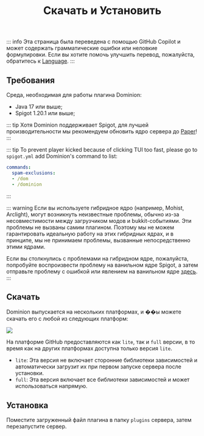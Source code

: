 ﻿---
title: Скачать и Установить
createTime: 2025/02/24 14:47:33
permalink: /ru/doc/owner/install/
---

::: info
Эта страница была переведена с помощью GitHub Copilot и может содержать грамматические ошибки или неловкие формулировки.
Если вы хотите помочь улучшить перевод, пожалуйста, обратитесь к [Language](/ru/doc/owner/config-ref/languages/).
:::

## Требования

Среда, необходимая для работы плагина Dominion:

- Java 17 или выше;
- Spigot 1.20.1 или выше;

::: tip
Хотя Dominion поддерживает Spigot, для лучшей производительности мы рекомендуем обновить ядро сервера
до [Paper](https://papermc.io/software/paper)!
:::

::: tip
To prevent player kicked because of clicking TUI too fast, please go to `spigot.yml` add Dominion's command to list:

```yaml
commands:
  spam-exclusions:
  - /dom
  - /dominion
```
:::

::: warning
Если вы используете гибридное ядро (например, Mohist, Arclight), могут возникнуть неизвестные проблемы, обычно из-за несовместимости
между загрузчиком модов и bukkit-событиями.
Эти проблемы не вызваны самим плагином.
Поэтому мы не можем гарантировать идеальную работу на этих гибридных ядрах, и в принципе, мы не принимаем проблемы,
вызванные непосредственно этими ядрами.

Если вы столкнулись с проблемами на гибридном ядре, пожалуйста, попробуйте воспроизвести проблему на ванильном ядре Spigot,
а затем отправьте проблему с ошибкой или явлением на ванильном
ядре [здесь](https://github.com/LunaDeerMC/Dominion/issues).
:::

## Скачать

Dominion выпускается на нескольких платформах, и ��ы можете скачать его с любой из следующих платформ:

![](https://img.shields.io/github/v/release/LunaDeerMC/Dominion?label=Latest-Version&color=0aa344)

<CardGrid>

<LinkCard icon="https://github.githubassets.com/assets/GitHub-Mark-ea2971cee799.png" title="GitHub" href="https://github.com/LunaDeerMC/Dominion/releases/latest" />

<LinkCard icon="https://hangar.papermc.io/_nuxt/hangar-logo.DNKyJEtq.svg" title="Hangar" href="https://hangar.papermc.io/zhangyuheng/Dominion" />

<LinkCard icon="https://avatars.githubusercontent.com/u/67560307?s=200&v=4" title="Modrinth" href="https://modrinth.com/plugin/zhangyuheng-dominion" />

<LinkCard icon="https://static.spigotmc.org/img/spigot.png" title="Spigot" href="https://www.spigotmc.org/resources/dominion.119514/" />

</CardGrid>

На платформе GitHub предоставляются как `lite`, так и `full` версии, в то время как на других платформах доступна только версия `lite`.

- `lite`: Эта версия не включает сторонние библиотеки зависимостей и автоматически загрузит их при первом запуске сервера после установки.
- `full`: Эта версия включает все библиотеки зависимостей и может использоваться напрямую.

## Установка

Поместите загруженный файл плагина в папку `plugins` сервера, затем перезапустите сервер.



